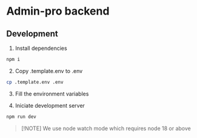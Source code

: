 # Admin-pro backend

## Development

1. Install dependencies
```sh
npm i
```

2. Copy .template.env to .env
```sh
cp .template.env .env
```

3. Fill the environment variables

4. Iniciate development server
```sh
npm run dev
```
> [!NOTE] We use node watch mode which requires node 18 or above
